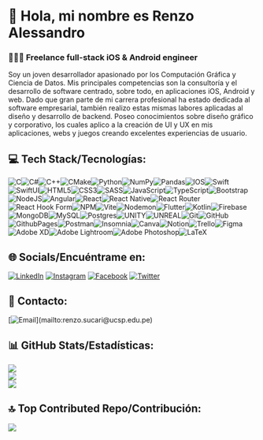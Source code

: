 # 👋 Hola, mi nombre es Renzo Alessandro
### 👨🏻‍💻 Freelance full-stack iOS & Android engineer

Soy un joven desarrollador apasionado por los Computación Gráfica y Ciencia de Datos. Mis principales competencias son la consultoría y el desarrollo de software centrado, sobre todo, en aplicaciones iOS, Android y web. Dado que gran parte de mi carrera profesional ha estado dedicada al software empresarial, también realizo estas mismas labores aplicadas al diseño y desarrollo de backend. Poseo conocimientos sobre diseño gráfico y corporativo, los cuales aplico a la creación de UI y UX en mis aplicaciones, webs y juegos creando excelentes experiencias de usuario.

## 💻 Tech Stack/Tecnologías:
![C](https://img.shields.io/badge/c-%2300599C.svg?style=for-the-badge&logo=c&logoColor=white)![C#](https://img.shields.io/badge/c%23-%23239120.svg?style=for-the-badge&logo=csharp&logoColor=white)![C++](https://img.shields.io/badge/c++-%2300599C.svg?style=for-the-badge&logo=c%2B%2B&logoColor=white)![CMake](https://img.shields.io/badge/CMake-%23008FBA.svg?style=for-the-badge&logo=cmake&logoColor=white)![Python](https://img.shields.io/badge/python-3670A0?style=for-the-badge&logo=python&logoColor=ffdd54)![NumPy](https://img.shields.io/badge/numpy-%23013243.svg?style=for-the-badge&logo=numpy&logoColor=white)![Pandas](https://img.shields.io/badge/pandas-%23150458.svg?style=for-the-badge&logo=pandas&logoColor=white)![IOS](https://img.shields.io/badge/IOS-%2320232a.svg?style=for-the-badge&logo=apple&logoColor=white)![Swift](https://img.shields.io/badge/swift-F54A2A?style=for-the-badge&logo=swift&logoColor=white)![SwiftUI](https://img.shields.io/badge/swift-F54A2A?style=for-the-badge&logo=swift&logoColor=white)![HTML5](https://img.shields.io/badge/html5-%23E34F26.svg?style=for-the-badge&logo=html5&logoColor=white)![CSS3](https://img.shields.io/badge/css3-%231572B6.svg?style=for-the-badge&logo=css3&logoColor=white)![SASS](https://img.shields.io/badge/SASS-hotpink.svg?style=for-the-badge&logo=SASS&logoColor=white)![JavaScript](https://img.shields.io/badge/javascript-%23323330.svg?style=for-the-badge&logo=javascript&logoColor=%23F7DF1E)![TypeScript](https://img.shields.io/badge/typescript-%23007ACC.svg?style=for-the-badge&logo=typescript&logoColor=white)![Bootstrap](https://img.shields.io/badge/bootstrap-%238511FA.svg?style=for-the-badge&logo=bootstrap&logoColor=white)![NodeJS](https://img.shields.io/badge/node.js-6DA55F?style=for-the-badge&logo=node.js&logoColor=white)![Angular](https://img.shields.io/badge/angular-%23DD0031.svg?style=for-the-badge&logo=angular&logoColor=white)![React](https://img.shields.io/badge/react-%2320232a.svg?style=for-the-badge&logo=react&logoColor=%2361DAFB)![React Native](https://img.shields.io/badge/react_native-%2320232a.svg?style=for-the-badge&logo=react&logoColor=%2361DAFB)![React Router](https://img.shields.io/badge/React_Router-CA4245?style=for-the-badge&logo=react-router&logoColor=white)![React Hook Form](https://img.shields.io/badge/React%20Hook%20Form-%23EC5990.svg?style=for-the-badge&logo=reacthookform&logoColor=white)![NPM](https://img.shields.io/badge/NPM-%23CB3837.svg?style=for-the-badge&logo=npm&logoColor=white)![Vite](https://img.shields.io/badge/vite-%23646CFF.svg?style=for-the-badge&logo=vite&logoColor=white)![Nodemon](https://img.shields.io/badge/NODEMON-%23323330.svg?style=for-the-badge&logo=nodemon&logoColor=%BBDEAD)![Flutter](https://img.shields.io/badge/Flutter-%2302569B.svg?style=for-the-badge&logo=Flutter&logoColor=white)![Kotlin](https://img.shields.io/badge/kotlin-%237F52FF.svg?style=for-the-badge&logo=kotlin&logoColor=white)![Firebase](https://img.shields.io/badge/firebase-a08021?style=for-the-badge&logo=firebase&logoColor=ffcd34)![MongoDB](https://img.shields.io/badge/MongoDB-%234ea94b.svg?style=for-the-badge&logo=mongodb&logoColor=white)![MySQL](https://img.shields.io/badge/mysql-4479A1.svg?style=for-the-badge&logo=mysql&logoColor=white)![Postgres](https://img.shields.io/badge/postgres-%23316192.svg?style=for-the-badge&logo=postgresql&logoColor=white)![UNITY](https://img.shields.io/badge/Unity-%2320232a.svg?style=for-the-badge&logo=unity&logoColor=white)![UNREAL](https://img.shields.io/badge/unreal-%2320232a.svg?style=for-the-badge&logo=unreal-engine&logoColor=white)![Git](https://img.shields.io/badge/git-%23F05033.svg?style=for-the-badge&logo=git&logoColor=white)![GitHub](https://img.shields.io/badge/github-%23121011.svg?style=for-the-badge&logo=github&logoColor=white)
![GithubPages](https://img.shields.io/badge/github%20pages-121013?style=for-the-badge&logo=github&logoColor=white)![Postman](https://img.shields.io/badge/Postman-FF6C37?style=for-the-badge&logo=postman&logoColor=white)![Insomnia](https://img.shields.io/badge/Insomnia-black?style=for-the-badge&logo=insomnia&logoColor=5849BE)![Canva](https://img.shields.io/badge/Canva-%2300C4CC.svg?style=for-the-badge&logo=Canva&logoColor=white)![Notion](https://img.shields.io/badge/Notion-%23000000.svg?style=for-the-badge&logo=notion&logoColor=white)![Trello](https://img.shields.io/badge/Trello-%23026AA7.svg?style=for-the-badge&logo=Trello&logoColor=white)![Figma](https://img.shields.io/badge/figma-%23F24E1E.svg?style=for-the-badge&logo=figma&logoColor=white)![Adobe XD](https://img.shields.io/badge/Adobe%20XD-470137?style=for-the-badge&logo=Adobe%20XD&logoColor=#FF61F6)![Adobe Lightroom](https://img.shields.io/badge/Adobe%20Lightroom-31A8FF.svg?style=for-the-badge&logo=Adobe%20Lightroom&logoColor=white)![Adobe Photoshop](https://img.shields.io/badge/adobe%20photoshop-%2331A8FF.svg?style=for-the-badge&logo=adobe%20photoshop&logoColor=white)![LaTeX](https://img.shields.io/badge/latex-%23008080.svg?style=for-the-badge&logo=latex&logoColor=white)

## 🌐 Socials/Encuéntrame en:
[![LinkedIn](https://img.shields.io/badge/LinkedIn-%230077B5.svg?logo=linkedin&logoColor=white)](https://www.linkedin.com/in/renzoalessandrocode/) 
[![Instagram](https://img.shields.io/badge/Instagram-%23E4405F.svg?logo=Instagram&logoColor=white)](https://www.instagram.com/renzoalessandrocode/) 
[![Facebook](https://img.shields.io/badge/Facebook-%231877F2.svg?logo=Facebook&logoColor=white)](https://www.facebook.com/RenzoAlessandroCode/)
[![Twitter](https://img.shields.io/badge/Twitter-%231DA1F2.svg?logo=Twitter&logoColor=white)](https://twitter.com/RenzoAlessandr) 

## 📧 Contacto:
[![Email](https://img.shields.io/badge/renzo.sucari@ucsp.edu.pe-email_personal_(respuesta_rapida)-D14836?style=for-the-badge&logo=gmail&logoColor=white&labelColor=101010)](mailto:renzo.sucari@ucsp.edu.pe)

## 📊 GitHub Stats/Estadísticas:
![](https://github-readme-stats.vercel.app/api?username=RenzoAlessandro&theme=react&hide_border=false&include_all_commits=true&count_private=false)<br/>
![](https://github-readme-streak-stats.herokuapp.com/?user=RenzoAlessandro&theme=react&hide_border=false)<br/>
![](https://github-readme-stats.vercel.app/api/top-langs/?username=RenzoAlessandro&theme=react&hide_border=false&include_all_commits=true&count_private=false&layout=compact)

## 🔝 Top Contributed Repo/Contribución:
![](https://github-contributor-stats.vercel.app/api?username=RenzoAlessandro&limit=5&theme=tokyonight&combine_all_yearly_contributions=true)

